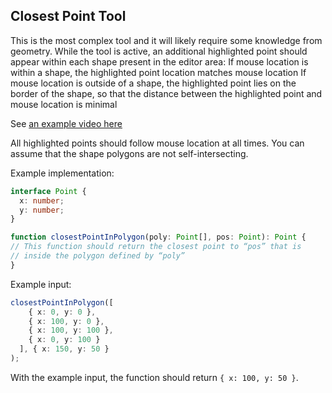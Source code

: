 ## Closest Point Tool

This is the most complex tool and it will likely require some knowledge from geometry.
While the tool is active, an additional highlighted point should appear within each shape present in the editor area:
If mouse location is within a shape, the highlighted point location matches mouse location
If mouse location is outside of a shape, the highlighted point lies on the border of the shape, so that the distance
between the highlighted point and mouse location is minimal

See [an example video here](https://drive.google.com/file/d/1DVZapSUCr-pSfYjDcxnieZ2my0Nunv_9/view?usp=share_link)

All highlighted points should follow mouse location at all times.
You can assume that the shape polygons are not self-intersecting.

Example implementation:

```ts
interface Point {
  x: number;
  y: number;
}

function closestPointInPolygon(poly: Point[], pos: Point): Point {
// This function should return the closest point to “pos” that is
// inside the polygon defined by “poly”
}
```

Example input:

```ts
closestPointInPolygon([
    { x: 0, y: 0 },
    { x: 100, y: 0 },
    { x: 100, y: 100 },
    { x: 0, y: 100 }
  ], { x: 150, y: 50 }
);
```

With the example input, the function should return `{ x: 100, y: 50 }`.